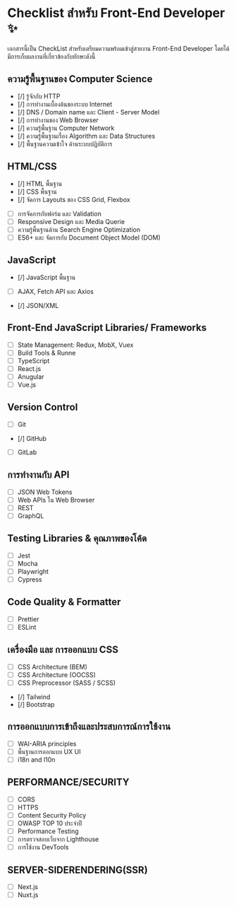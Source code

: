 # Checklist สำหรับ Front-End Developer ✨

เอกสารนี้เป็น CheckList สำหรับเตรียมความพร้อมเข้าสู่สายงาน Front-End Developer โดยได้มีการเก็บผลงานที่เกี่ยวข้องกับทักษะดังนี้

## ความรู้พื้นฐานของ Computer Science

- [/] รู้จักกับ HTTP
- [/] การทํางานเบื้องต้นของระบบ Internet
- [/] DNS / Domain name และ Client - Server Model
- [/] การทํางานของ Web Browser
- [/] ความรู้พื้นฐาน Computer Network
- [/] ความรู้พื้นฐานเรื่อง Algorithm และ Data Structures
- [/] พื้นฐานความเข้าใจ ด้านระบบปฏิบัติการ

## HTML/CSS

- [/] HTML พื้นฐาน
- [/] CSS พื้นฐาน
- [/] จัดการ Layouts ของ CSS Grid, Flexbox
- [ ] การจัดการกับฟอร์ม และ Validation
- [ ] Responsive Design และ Media Querie
- [ ] ความรู้พื้นฐานด้าน Search Engine Optimization
- [ ] ES6+ และ จัดการกับ Document Object Model (DOM)

## JavaScript

- [/] JavaScript พื้นฐาน
- [ ] AJAX, Fetch API และ Axios
- [/] JSON/XML

## Front-End JavaScript Libraries/ Frameworks

- [ ] State Management: Redux, MobX, Vuex
- [ ] Build Tools & Runne
- [ ] TypeScript
- [ ] React.js
- [ ] Anugular
- [ ] Vue.js

## Version Control

- [ ] Git
- [/] GitHub
- [ ] GitLab

## การทำงานกับ API

- [ ] JSON Web Tokens
- [ ] Web APIs ใน Web Browser
- [ ] REST
- [ ] GraphQL

## Testing Libraries & คุณภาพของโค้ด

- [ ] Jest
- [ ] Mocha
- [ ] Playwright
- [ ] Cypress

## Code Quality & Formatter

- [ ] Prettier
- [ ] ESLint

## เครื่องมือ และ การออกแบบ CSS

- [ ] CSS Architecture (BEM)
- [ ] CSS Architecture (OOCSS)
- [ ] CSS Preprocessor (SASS / SCSS)
- [/] Tailwind
- [/] Bootstrap

## การออกแบบการเข้าถึงและประสบการณ์การใช้งาน

- [ ] WAI-ARIA principles
- [ ] พื้นฐานการออกแบบ UX UI
- [ ] i18n and l10n

## PERFORMANCE/SECURITY

- [ ] CORS
- [ ] HTTPS
- [ ] Content Security Policy
- [ ] OWASP TOP 10 ประจําปี
- [ ] Performance Testing
- [ ] การตรวจสอบเว็บจาก Lighthouse
- [ ] การใช้งาน DevTools

## SERVER-SIDERENDERING(SSR)

- [ ] Next.js
- [ ] Nuxt.js
